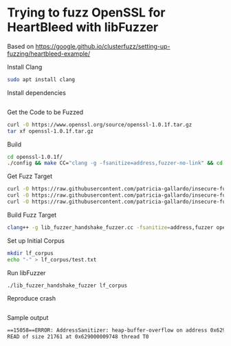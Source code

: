 # Trying to fuzz OpenSSL for HeartBleed with libFuzzer

Based on https://google.github.io/clusterfuzz/setting-up-fuzzing/heartbleed-example/

Install Clang

~~~~bash
sudo apt install clang
~~~~

Install dependencies

~~~~bash

~~~~

Get the Code to be Fuzzed

~~~~bash
curl -O https://www.openssl.org/source/openssl-1.0.1f.tar.gz
tar xf openssl-1.0.1f.tar.gz
~~~~

Build

~~~~bash
cd openssl-1.0.1f/
./config && make CC="clang -g -fsanitize=address,fuzzer-no-link" && cd ..
~~~~

Get Fuzz Target

~~~~bash
curl -O https://raw.githubusercontent.com/patricia-gallardo/insecure-fuzz/master/fuzz_targets/open_ssl_heartbleed/lib_fuzzer_handshake_fuzzer.cc
curl -O https://raw.githubusercontent.com/patricia-gallardo/insecure-fuzz/master/fuzz_targets/open_ssl_heartbleed/server.key
curl -O https://raw.githubusercontent.com/patricia-gallardo/insecure-fuzz/master/fuzz_targets/open_ssl_heartbleed/server.pem
~~~~

Build Fuzz Target

~~~~bash
clang++ -g lib_fuzzer_handshake_fuzzer.cc -fsanitize=address,fuzzer openssl-1.0.1f/libssl.a openssl-1.0.1f/libcrypto.a -std=c++14 -Iopenssl-1.0.1f/include/ -lstdc++fs -ldl -lstdc++ -o lib_fuzzer_handshake_fuzzer
~~~~

Set up Initial Corpus

~~~~bash
mkdir lf_corpus
echo "-" > lf_corpus/test.txt
~~~~

Run libFuzzer

~~~~bash
./lib_fuzzer_handshake_fuzzer lf_corpus
~~~~

Reproduce crash

~~~~bash
~~~~

Sample output

~~~~bash
==15058==ERROR: AddressSanitizer: heap-buffer-overflow on address 0x629000009748 at pc 0x000000512be2 bp 0x7ffcbdf3c460 sp 0x7ffcbdf3bc10
READ of size 21761 at 0x629000009748 thread T0
~~~~
